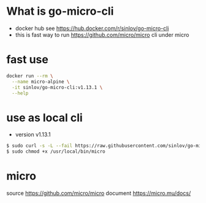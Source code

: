 # What is go-micro-cli

- docker hub see https://hub.docker.com/r/sinlov/go-micro-cli
- this is fast way to run https://github.com/micro/micro cli under micro

# fast use

```sh
docker run --rm \
  --name micro-alpine \
  -it sinlov/go-micro-cli:v1.13.1 \
  --help
```

# use as local cli

- version v1.13.1

```sh
$ sudo curl -s -L --fail https://raw.githubusercontent.com/sinlov/go-micro-cli/master/dist/v1.13.1/run.sh -o /usr/local/bin/micro
$ sudo chmod +x /usr/local/bin/micro
```

# micro

source https://github.com/micro/micro
document https://micro.mu/docs/

